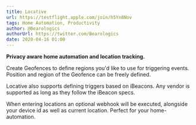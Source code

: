```yaml
---
title: Locative
url: https://testflight.apple.com/join/h5Yn8Nov
tags: Home Automation, Productivity
author: @Bearologics
authorUrl: https://twitter.com/Bearologics
date: 2020-04-16 01:00
---
```


**Privacy aware home automation and location tracking.**

Create Geofences to define regions you'd like to use for triggering events. Position and region of the Geofence can be freely defined.

Locative also supports defining triggers based on iBeacons. Any vendor is supported as long as they follow the iBeacon specs.

When entering locations an optional webhook will be executed, alongside your device id as well as current location. Perfect for your home-automation.
